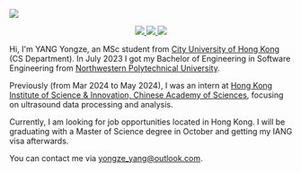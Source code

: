![](https://komarev.com/ghpvc/?username=YongzeYang)

<p align="center">
  <a href="https://github.com/YongzeYang">
    <img src="http://github-profile-summary-cards.vercel.app/api/cards/profile-details?username=YongzeYang&theme=transparent" />
  </a>
  <a href="https://github.com/YongzeYang">
    <img src="https://github-readme-streak-stats.herokuapp.com/?user=YongzeYang&hide_border=true&card_width=338&theme=transparent" />
  </a>
  <a href="https://github.com/YongzeYang">
    <img src="http://github-profile-summary-cards.vercel.app/api/cards/stats?username=YongzeYang&theme=transparent" />
  </a>
</p>

Hi, I'm YANG Yongze, an MSc student from [City University of Hong Kong](https://www.cityu.edu.hk/) (CS Department). In July 2023 I got my Bachelor of Engineering in Software Engineering from [Northwestern Polytechnical University](https://www.nwpu.edu.cn/).

Previously (from Mar 2024 to May 2024), I was an intern at [Hong Kong Institute of Science & Innovation, Chinese Academy of Sciences](https://www.cair-cas.org.hk/), focusing on ultrasound data processing and analysis.

Currently, I am looking for job opportunities located in Hong Kong. I will be graduating with a Master of Science degree in October and getting my IANG visa afterwards.

You can contact me via yongze_yang@outlook.com.
